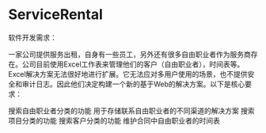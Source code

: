 # ServiceRental
软件开发需求：

一家公司提供服务出租，自身有一些员工，另外还有很多自由职业者作为服务商存在。公司目前使用Excel工作表来管理他们的客户（自由职业者），时间表等。Excel解决方案无法很好地进行扩展。它无法应对多用户使用的场景，也不提供安全和审计日志。因此他们决定构建一个新的基于Web的解决方案。以下是核心要求：

搜索自由职业者分类的功能
用于存储联系自由职业者的不同渠道的解决方案
搜索项目分类的功能
搜索客户分类的功能
维护合同中自由职业者的时间表
